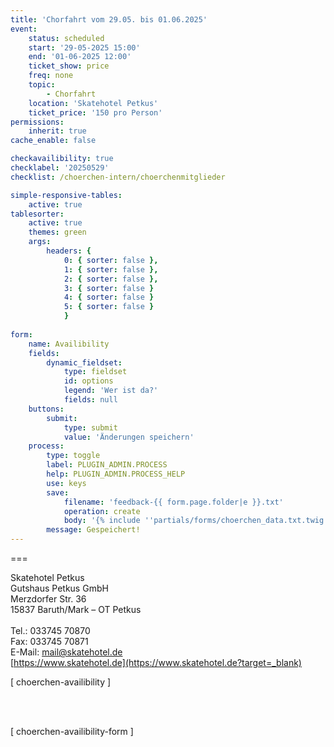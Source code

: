 ```yaml
---
title: 'Chorfahrt vom 29.05. bis 01.06.2025'
event:
    status: scheduled
    start: '29-05-2025 15:00'
    end: '01-06-2025 12:00'
    ticket_show: price
    freq: none
    topic:
        - Chorfahrt
    location: 'Skatehotel Petkus'
    ticket_price: '150 pro Person'
permissions:
    inherit: true
cache_enable: false

checkavailibility: true
checklabel: '20250529'
checklist: /choerchen-intern/choerchenmitglieder

simple-responsive-tables:
    active: true
tablesorter:
    active: true
    themes: green
    args:
        headers: {
            0: { sorter: false },
            1: { sorter: false },
            2: { sorter: false },
            3: { sorter: false }
            4: { sorter: false }
            5: { sorter: false }
            }
            
form:
    name: Availibility
    fields:
        dynamic_fieldset:
            type: fieldset
            id: options
            legend: 'Wer ist da?'
            fields: null
    buttons:
        submit:
            type: submit
            value: 'Änderungen speichern'
    process:
        type: toggle
        label: PLUGIN_ADMIN.PROCESS
        help: PLUGIN_ADMIN.PROCESS_HELP
        use: keys
        save:
            filename: 'feedback-{{ form.page.folder|e }}.txt'
            operation: create
            body: '{% include ''partials/forms/choerchen_data.txt.twig'' %}'
        message: Gespeichert!
---
```


===

Skatehotel Petkus</br>
Gutshaus Petkus GmbH</br>
Merzdorfer Str. 36</br>
15837 Baruth/Mark – OT Petkus</br>
 </br>
Tel.: 033745 70870</br>
Fax: 033745 70871</br>
E-Mail: mail@skatehotel.de</br>
[https://www.skatehotel.de](https://www.skatehotel.de?target=_blank)</br>



[ choerchen-availibility ]

</br>
</br>

[ choerchen-availibility-form ]
